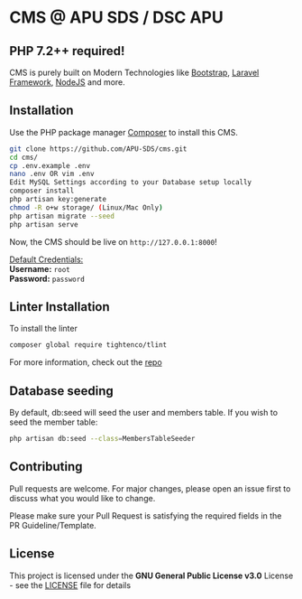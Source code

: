 # CMS @ APU SDS / DSC APU

## PHP 7.2++ required!

CMS is purely built on Modern Technologies like [Bootstrap](https://getboostrap.com), [Laravel Framework](https://laravel.com/), [NodeJS](https://nodejs.org/en/) and more.

## Installation

Use the PHP package manager [Composer](https://getcomposer.org/download/) to install this CMS.

```bash
git clone https://github.com/APU-SDS/cms.git
cd cms/
cp .env.example .env
nano .env OR vim .env
Edit MySQL Settings according to your Database setup locally
composer install
php artisan key:generate
chmod -R o+w storage/ (Linux/Mac Only)
php artisan migrate --seed
php artisan serve
```

Now, the CMS should be live on `http://127.0.0.1:8000`!

<u>Default Credentials:</u>
<br>
<b>Username:</b> `root`
<br>
<b>Password:</b> `password`

## Linter Installation

To install the linter

```bash
composer global require tightenco/tlint
```

For more information, check out the [repo](https://github.com/tightenco/tlint)

## Database seeding

By default, db:seed will seed the user and members table. If you wish to seed the member table:

```bash
php artisan db:seed --class=MembersTableSeeder
```


## Contributing
Pull requests are welcome. For major changes, please open an issue first to discuss what you would like to change.

Please make sure your Pull Request is satisfying the required fields in the PR Guideline/Template.

## License
This project is licensed under the **GNU General Public License v3.0** License - see the [LICENSE](LICENSE) file for details
